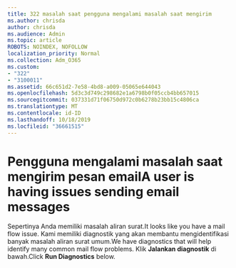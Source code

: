```yaml
---
title: 322 masalah saat pengguna mengalami masalah saat mengirim
ms.author: chrisda
author: chrisda
ms.audience: Admin
ms.topic: article
ROBOTS: NOINDEX, NOFOLLOW
localization_priority: Normal
ms.collection: Adm_O365
ms.custom:
- "322"
- "3100011"
ms.assetid: 66c651d2-7e58-4bd8-a009-05065e644043
ms.openlocfilehash: 5d3c3d749c298682e1a6798b0f05ccb4bb657015
ms.sourcegitcommit: 037331d71f06750d972c0b6278b23bb15c4806ca
ms.translationtype: MT
ms.contentlocale: id-ID
ms.lasthandoff: 10/18/2019
ms.locfileid: "36661515"
---
```

# <a name="a-user-is-having-issues-sending-email-messages"></a><span data-ttu-id="5596d-102">Pengguna mengalami masalah saat mengirim pesan email</span><span class="sxs-lookup"><span data-stu-id="5596d-102">A user is having issues sending email messages</span></span>

<span data-ttu-id="5596d-103">Sepertinya Anda memiliki masalah aliran surat.</span><span class="sxs-lookup"><span data-stu-id="5596d-103">It looks like you have a mail flow issue.</span></span> <span data-ttu-id="5596d-104">Kami memiliki diagnostik yang akan membantu mengidentifikasi banyak masalah aliran surat umum.</span><span class="sxs-lookup"><span data-stu-id="5596d-104">We have diagnostics that will help identify many common mail flow problems.</span></span> <span data-ttu-id="5596d-105">Klik **Jalankan diagnostik** di bawah.</span><span class="sxs-lookup"><span data-stu-id="5596d-105">Click **Run Diagnostics** below.</span></span>

